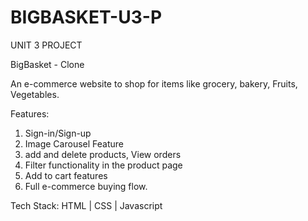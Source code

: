 # BIGBASKET-U3-P
UNIT 3 PROJECT


BigBasket - Clone

An e-commerce website to shop for items like grocery, bakery, Fruits, Vegetables. 

Features: 
1. Sign-in/Sign-up
2. Image Carousel Feature
3. add and delete products, View orders
4. Filter functionality in the product page
5. Add to cart features
6. Full e-commerce buying flow.

Tech Stack: HTML | CSS | Javascript
